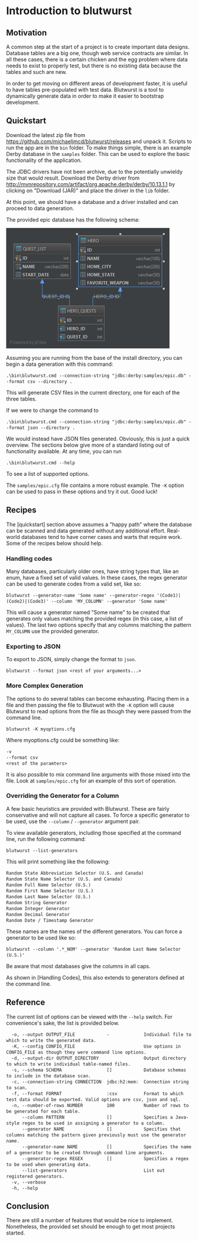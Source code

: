 # Introduction to blutwurst

## Motivation

A common step at the start of a project is to create important data designs.
Database tables are a big one, though web service contracts are similar. In all
these cases, there is a certain chicken and the egg problem where data needs to
exist to properly test, but there is no existing data because the tables and
such are new.

In order to get moving on different areas of development faster, it is useful to
have tables pre-populated with test data. Blutwurst is a tool to dynamically
generate data in order to make it easier to bootstrap development.

## Quickstart

Download the latest zip file from
https://github.com/michaeljmcd/blutwurst/releases and unpack it. Scripts to run
the app are in the `bin` folder. To make things simple, there is an example
Derby database in the `samples` folder. This can be used to explore the basic
functionality of the application.

The JDBC drivers have not been archive, due to the potentially unwieldy size
that would result. Download the Derby driver from
http://mvnrepository.com/artifact/org.apache.derby/derby/10.13.1.1 by clicking
on "Download (JAR)" and place the driver in the `lib` folder.

At this point, we should have a database and a driver installed and can proceed
to data generation.

The provided epic database has the following schema:

![Epic Database Schema](https://github.com/michaeljmcd/blutwurst/blob/master/doc/images/hero_db.png)

Assuming you are running from the base of the install directory, you can begin
a data generation with this command:

    .\bin\blutwurst.cmd --connection-string "jdbc:derby:samples/epic.db" --format csv --directory .

This will generate CSV files in the current directory, one for each of the three
tables.

If we were to change the command to 

    .\bin\blutwurst.cmd --connection-string "jdbc:derby:samples/epic.db" --format json --directory .

We would instead have JSON files generated. Obviously, this is just a quick
overview. The sections below give more of a standard listing out of functionality available. At any time,
you can run

    .\bin\blutwurst.cmd --help

To see a list of supported options.

The `samples/epic.cfg` file contains a more robust example. The `-K` option can be used to
pass in these options and try it out. Good luck!

## Recipes

The [quickstart] section above assumes a "happy path" where the database can be
scanned and data generated without any additional effort. Real-world databases
tend to have corner cases and warts that require work. Some of the recipes below
should help.

### Handling codes

Many databases, particularly older ones, have string types that, like an enum,
have a fixed set of valid values. In these cases, the regex generator can be
used to generate codes from a valid set, like so:

    blutwurst --generator-name 'Some name' --generator-regex '(Code1)|(Code2)|(Code3)' --column 'MY_COLUMN' --generator 'Some name' 

This will cause a generator named "Some name" to be created that generates only
values matching the provided regex (in this case, a list of values). The last two options specify
that any columns matching the pattern `MY_COLUMN` use the provided generator.

### Exporting to JSON

To export to JSON, simply change the format to `json`.

    blutwurst --format json <rest of your arguments...>

### More Complex Generation

The options to do several tables can become exhausting. Placing them in a file and then passing
the file to Blutwust with the `-K` option will cause Blutwurst to read options from the file as though
they were passed from the command line.

    blutwurst -K myoptions.cfg

Where myoptions.cfg could be something like:

    -v
    --format csv
    <rest of the paramters>

It is also possible to mix command line arguments with those mixed into the file. Look at `samples/epic.cfg`
for an example of this sort of operation.

### Overriding the Generator for a Column

A few basic heuristics are provided with Blutwurst. These are fairly conservative and will
not capture all cases. To force a specific generator to be used, use the `--column` / `--generator` 
argument pair. 

To view available generators, including those specified at the command line, run the following command:

    blutwurst --list-generators

This will print something like the following:

    Random State Abbreviation Selector (U.S. and Canada)
    Random State Name Selector (U.S. and Canada)
    Random Full Name Selector (U.S.)
    Random First Name Selector (U.S.)
    Random Last Name Selector (U.S.)
    Random String Generator
    Random Integer Generator
    Random Decimal Generator
    Random Date / Timestamp Generator

These names are the names of the different generators. You can force a generator to be used like so:

    blutwurst --column '.*_NOM' --generator 'Random Last Name Selector (U.S.)'

Be aware that most databases give the columns in all caps.

As shown in [Handling Codes], this also extends to generators defined at the 
command line.

## Reference

The current list of options can be viewed with the `--help` switch. For convenience's sake,
the list is provided below.

	  -o, --output OUTPUT_FILE            -             Individual file to which to write the generated data.
	  -K, --config CONFIG_FILE                          Use options in CONFIG_FILE as though they were command line options.
	  -d, --output-dir OUTPUT_DIRECTORY                 Output directory to which to write individual table-named files.
	  -s, --schema SCHEMA                 []            Database schemas to include in the database scan.
	  -c, --connection-string CONNECTION  jdbc:h2:mem:  Connection string to scan.
	  -f, --format FORMAT                 :csv          Format to which test data should be exported. Valid options are csv, json and sql.
	  -n, --number-of-rows NUMBER         100           Number of rows to be generated for each table.
		  --column PATTERN                []            Specifies a Java-style regex to be used in assigning a generator to a column.
		  --generator NAME                []            Specifies that columns matching the pattern given previously must use the generator name.
		  --generator-name NAME           []            Specifies the name of a generator to be created through command line arguments.
		  --generator-regex REGEX         []            Specifies a regex to be used when generating data.
		  --list-generators                             List out registered generators.
	  -v, --verbose
	  -h, --help

## Conclusion

There are still a number of features that would be nice to implement. Nonetheless, the 
provided set should be enough to get most projects started.

<!-- vim: set tw=80 fo+=t ft=markdown: -->
